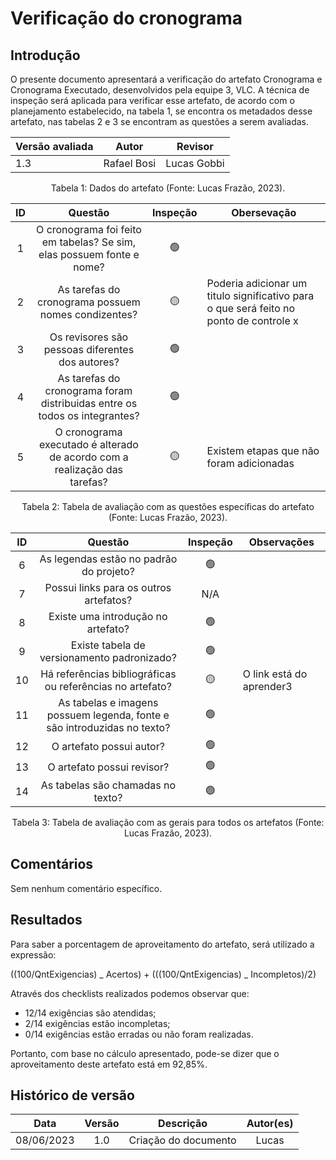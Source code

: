 # Verificação do cronograma

## Introdução

O presente documento apresentará a verificação do artefato Cronograma e Cronograma Executado, desenvolvidos pela equipe 3, VLC. A técnica de inspeção será aplicada para verificar esse artefato, de acordo com o planejamento estabelecido, na tabela 1, se encontra os metadados desse artefato, nas tabelas 2 e 3 se encontram as questões a serem avaliadas.

| Versão avaliada | Autor       | Revisor     |
| --------------- | ----------- | ----------- |
| 1.3             | Rafael Bosi | Lucas Gobbi |

<div style="text-align: center">
<p> Tabela 1: Dados do artefato (Fonte: Lucas Frazão, 2023). </p>
</div>

| ID  |                                  Questão                                   | Inspeção | Obersevação                                                                            |
| :-: | :------------------------------------------------------------------------: | :------: | -------------------------------------------------------------------------------------- |
|  1  |   O cronograma foi feito em tabelas? Se sim, elas possuem fonte e nome?    |    🟢    |                                                                                        |
|  2  |            As tarefas do cronograma possuem nomes condizentes?             |    🟡    | Poderia adicionar um titulo significativo para o que será feito no ponto de controle x |
|  3  |              Os revisores são pessoas diferentes dos autores?              |    🟢    |                                                                                        |
|  4  | As tarefas do cronograma foram distribuidas entre os todos os integrantes? |    🟢    |                                                                                        |
|  5  | O cronograma executado é alterado de acordo com a realização das tarefas?  |    🟡    | Existem etapas que não foram adicionadas                                               |

<div style="text-align: center">
<p> Tabela 2: Tabela de avaliação com as questões específicas do artefato (Fonte: Lucas Frazão, 2023). </p>
</div>

| ID  |                                 Questão                                  | Inspeção | Observações              |
| :-: | :----------------------------------------------------------------------: | :------: | ------------------------ |
|  6  |                 As legendas estão no padrão do projeto?                  |    🟢    |                          |
|  7  |                  Possui links para os outros artefatos?                  |   N/A    |                          |
|  8  |                    Existe uma introdução no artefato?                    |    🟢    |                          |
|  9  |               Existe tabela de versionamento padronizado?                |    🟢    |                          |
| 10  |        Há referências bibliográficas ou referências no artefato?         |    🟡    | O link está do aprender3 |
| 11  | As tabelas e imagens possuem legenda, fonte e são introduzidas no texto? |    🟢    |                          |
| 12  |                         O artefato possui autor?                         |    🟢    |                          |
| 13  |                        O artefato possui revisor?                        |    🟢    |                          |
| 14  |                    As tabelas são chamadas no texto?                     |    🟢    |                          |

<div style="text-align: center">
<p> Tabela 3: Tabela de avaliação com as gerais para todos os artefatos (Fonte: Lucas Frazão, 2023). </p>
</div>

## Comentários

Sem nenhum comentário específico.

## Resultados

Para saber a porcentagem de aproveitamento do artefato, será utilizado a expressão:

((100/QntExigencias) _ Acertos) + (((100/QntExigencias) _ Incompletos)/2)

Através dos checklists realizados podemos observar que:

- 12/14 exigências são atendidas;
- 2/14 exigências estão incompletas;
- 0/14 exigências estão erradas ou não foram realizadas.

Portanto, com base no cálculo apresentado, pode-se dizer que o aproveitamento deste artefato está em 92,85%.

## Histórico de versão

|    Data    | Versão |      Descrição       | Autor(es) |
| :--------: | :----: | :------------------: | :-------: |
| 08/06/2023 |  1.0   | Criação do documento |   Lucas   |
